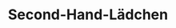 ---
title: "Second-Hand-Lädchen"
url: /adelebsen/second-hand-laedchen-lange-strasse-2/
shop: Gebrauchtwaren
---